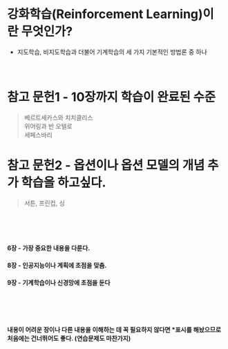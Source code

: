 # 강화학습(Reinforcement Learning)이란 무엇인가?
- 지도학습, 비지도학습과 더불어 기계학습의 세 가지 기본적인 방법론 중 하나 <br/><br/><br/>

# 참고 문헌1 - 10장까지 학습이 완료된 수준
> 베르트세카스와 치치클리스<br/>
> 위어링과 반 오텔로<br/>
> 세페스바리<br/>

# 참고 문헌2 - 옵션이나 옵션 모델의 개념 추가 학습을 하고싶다.
> 서튼, 프린컵, 싱

<br/><br/><br/>

#### 6장 - 가장 중요한 내용을 다룬다.
#### 8장 - 인공지능이나 계획에 초점을 맞춤.
#### 9장 - 기계학습이나 신경망에 초점을 둔다

<br/><br/><br/>

#### 내용이 어려운 장이나 다른 내용을 이해하는 데 꼭 필요하지 않다면 *표시를 해놨으므로 처음에는 건너뛰어도 좋다. (연습문제도 마찬가지)

